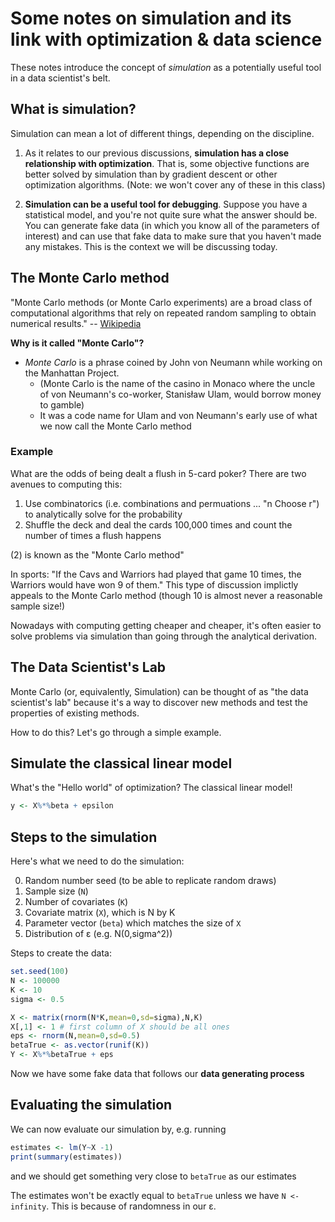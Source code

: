 # Some notes on simulation and its link with optimization & data science
These notes introduce the concept of *simulation* as a potentially useful tool in a data scientist's belt.

## What is simulation?
Simulation can mean a lot of different things, depending on the discipline. 

1. As it relates to our previous discussions, **simulation has a close relationship with optimization**. That is, some objective functions are better solved by simulation than by gradient descent or other optimization algorithms. (Note: we won't cover any of these in this class)

2. **Simulation can be a useful tool for debugging**. Suppose you have a statistical model, and you're not quite sure what the answer should be. You can generate fake data (in which you know all of the parameters of interest) and can use that fake data to make sure that you haven't made any mistakes. This is the context we will be discussing today.

## The Monte Carlo method
"Monte Carlo methods (or Monte Carlo experiments) are a broad class of computational algorithms that rely on repeated random sampling to obtain numerical results." -- [Wikipedia](https://en.wikipedia.org/wiki/Monte_Carlo_method)

**Why is it called "Monte Carlo"?**
* *Monte Carlo* is a phrase coined by John von Neumann while working on the Manhattan Project.
    * (Monte Carlo is the name of the casino in Monaco where the uncle of von Neumann's co-worker, Stanisław Ulam, would borrow money to gamble)
    * It was a code name for Ulam and von Neumann's early use of what we now call the Monte Carlo method

### Example
What are the odds of being dealt a flush in 5-card poker? There are two avenues to computing this:

1. Use combinatorics (i.e. combinations and permuations ... "n Choose r") to analytically solve for the probability
2. Shuffle the deck and deal the cards 100,000 times and count the number of times a flush happens

(2) is known as the "Monte Carlo method"

In sports: "If the Cavs and Warriors had played that game 10 times, the Warriors would have won 9 of them." This type of discussion implictly appeals to the Monte Carlo method (though 10 is almost never a reasonable sample size!)

Nowadays with computing getting cheaper and cheaper, it's often easier to solve problems via simulation than going through the analytical derivation.

## The Data Scientist's Lab
Monte Carlo (or, equivalently, Simulation) can be thought of as "the data scientist's lab" because it's a way to discover new methods and test the properties of existing methods.

How to do this? Let's go through a simple example.

## Simulate the classical linear model
What's the "Hello world" of optimization? The classical linear model!

```r
y <- X%*%beta + epsilon
```

## Steps to the simulation
Here's what we need to do the simulation:

0. Random number seed (to be able to replicate random draws)
1. Sample size (`N`)
2. Number of covariates (`K`)
3. Covariate matrix (`X`), which is N by K
4. Parameter vector (`beta`) which matches the size of `X`
5. Distribution of &epsilon; (e.g. N(0,sigma^2))

Steps to create the data:

```r
set.seed(100)
N <- 100000
K <- 10
sigma <- 0.5

X <- matrix(rnorm(N*K,mean=0,sd=sigma),N,K)
X[,1] <- 1 # first column of X should be all ones
eps <- rnorm(N,mean=0,sd=0.5)
betaTrue <- as.vector(runif(K))
Y <- X%*%betaTrue + eps
```

Now we have some fake data that follows our **data generating process**

## Evaluating the simulation
We can now evaluate our simulation by, e.g. running 

```r
estimates <- lm(Y~X -1)
print(summary(estimates))
```

and we should get something very close to `betaTrue` as our estimates

The estimates won't be exactly equal to `betaTrue` unless we have `N <- infinity`. This is because of randomness in our &epsilon;.

